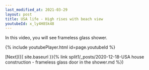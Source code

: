 ```yaml
---
last_modified_at: 2021-03-29
layout: post
title: USA life - High rises with beach view 
youtubeId: x_ly4H8Sk48
---
```

 
In this video, you will see frameless glass shower.
 
 
 


{% include youtubePlayer.html id=page.youtubeId %}
 
 
[Next]({{ site.baseurl }}{% link split1/_posts/2020-12-18-USA house construction - frameless glass door in the shower.md %})
